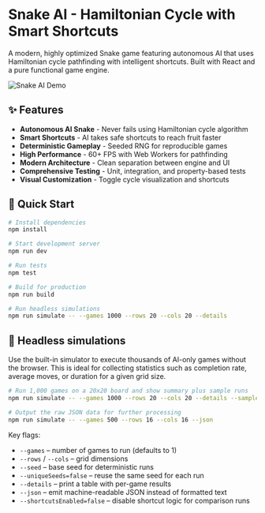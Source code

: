 # Snake AI - Hamiltonian Cycle with Smart Shortcuts

A modern, highly optimized Snake game featuring autonomous AI that uses Hamiltonian cycle pathfinding with intelligent shortcuts. Built with React and a pure functional game engine.

![Snake AI Demo](<img width="1674" height="1237" alt="image" src="https://github.com/user-attachments/assets/c22d1890-11a2-41ff-a0a9-a841c7c16d43" />)




## ✨ Features

- **Autonomous AI Snake** - Never fails using Hamiltonian cycle algorithm
- **Smart Shortcuts** - AI takes safe shortcuts to reach fruit faster
- **Deterministic Gameplay** - Seeded RNG for reproducible games
- **High Performance** - 60+ FPS with Web Workers for pathfinding
- **Modern Architecture** - Clean separation between engine and UI
- **Comprehensive Testing** - Unit, integration, and property-based tests
- **Visual Customization** - Toggle cycle visualization and shortcuts

## 🚀 Quick Start

```bash
# Install dependencies
npm install

# Start development server
npm run dev

# Run tests
npm test

# Build for production
npm run build

# Run headless simulations
npm run simulate -- --games 1000 --rows 20 --cols 20 --details
```

## 🧪 Headless simulations

Use the built-in simulator to execute thousands of AI-only games without the browser. This is ideal for collecting statistics such as completion rate, average moves, or duration for a given grid size.

```bash
# Run 1,000 games on a 20x20 board and show summary plus sample runs
npm run simulate -- --games 1000 --rows 20 --cols 20 --details --sample 5

# Output the raw JSON data for further processing
npm run simulate -- --games 500 --rows 16 --cols 16 --json
```

Key flags:

- `--games` – number of games to run (defaults to 1)
- `--rows` / `--cols` – grid dimensions
- `--seed` – base seed for deterministic runs
- `--uniqueSeeds=false` – reuse the same seed for each run
- `--details` – print a table with per-game results
- `--json` – emit machine-readable JSON instead of formatted text
- `--shortcutsEnabled=false` – disable shortcut logic for comparison runs
